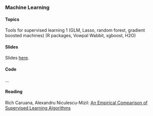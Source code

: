 
### Machine Learning


#### Topics

Tools for supervised learning 1 (GLM, Lasso, random forest, gradient boosted machines) (R packages, Vowpal Wabbit, xgboost, H2O)


#### Slides

Slides [here](https://drive.google.com/open?id=1D79Dq31KSk_UTy7IJnZx3YcxBkA1PPePaFfJoyPf0tM).


#### Code

...


#### Reading

Rich Caruana, Alexandru Niculescu-Mizil: [An Empirical Comparison of Supervised Learning Algorithms](https://www.cs.cornell.edu/~caruana/ctp/ct.papers/caruana.icml06.pdf)


